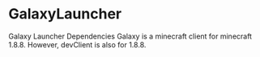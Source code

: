 # GalaxyLauncher
Galaxy Launcher Dependencies
Galaxy is a minecraft client for minecraft 1.8.8.
However, devClient is also for 1.8.8.
